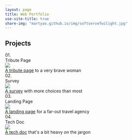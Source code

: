 ```yaml
---
layout: page
title: Web Portfolio 
use-site-title: true
share-img: "martyav.github.io/img/softserveTwilight.jpg"
---
```


<h2>Projects</h2>
        <section id = "projects">
            <div class = "project-tile" id = "tribute">
                <div class = "number">
                    01.
                </div>
                <div class = "name">
                    Tribute Page
                </div>
                <div class = "preview">
                    <img src = "https://preview.ibb.co/jdL7tz/Screenshot_155.png" />
                </div>
                <div class = "description">
                    <a href = "https://martyav.github.io/IdaBWellsWithGridTimeline/">A tribute page</a> to a very brave woman
                </div>
            </div>
            <div class = "project-tile" id = "survey">
                <div class = "number">
                    02.
                </div>
                <div class = "name">
                    Survey 
                </div>
                <div class = "preview">
                    <img src = "https://preview.ibb.co/krihRK/Screenshot_154.png
" />
                </div>
                <div class = "description">
                    <a href = "https://martyav.github.io/surveyDemo/">A survey</a> with more choices than most
                </div>
            </div>
            <div class = "project-tile" id = "landing-page">
                <div class = "number">
                    03.
                </div>
                <div class = "name">
                    Landing Page
                </div>
                <div class = "preview">
                    <img src = "https://preview.ibb.co/cRe0Dz/Screenshot_153.png
" />
                </div>
                <div class = "description">
                    <a href = "https://martyav.github.io/landingPageDemo/">A landing page</a> for a far-out travel agency
                </div>
            </div>
            <div class = "project-tile" id = "tech-doc">
                <div class = "number">
                    04.
                </div>
                <div class = "name">
                    Tech Doc
                </div>
                <div class = "preview">
                    <img src = "https://preview.ibb.co/mNvwmK/Screenshot_156.png" />
                </div>
                <div class = "description">
                    <a href = "https://martyav.github.io/techDocDemo/">A tech doc</a> that's a bit heavy on the jargon
                </div>
            </div>
        </section>
